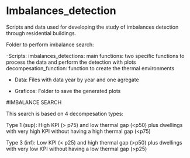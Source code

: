 # Imbalances_detection
Scripts and data used for developing the study of imbalances detection through residential buildings.


Folder to perform imbalance search:

-Scripts: 
	imbalances_detections: main
	functions: two specific functions to process the data and perform the detection with plots
	decompesation_function: function to create the thermal environments
	
- Data:
	Files with data year by year and one agregate
	
- Graficos: 
	Folder to save the generated plots
	

#IMBALANCE SEARCH

This search is based on 4 decompesation types:

Type 1 (sup): High KPI (> p75) and low thermal gap (<p50) plus dwellings with very high KPI without having a high thermal gap (<p75)

Type 3 (inf): Low KPI (< p25) and high thermal gap (>p50) plus dwellings with very low KPI without having a low thermal gap (>p25)
